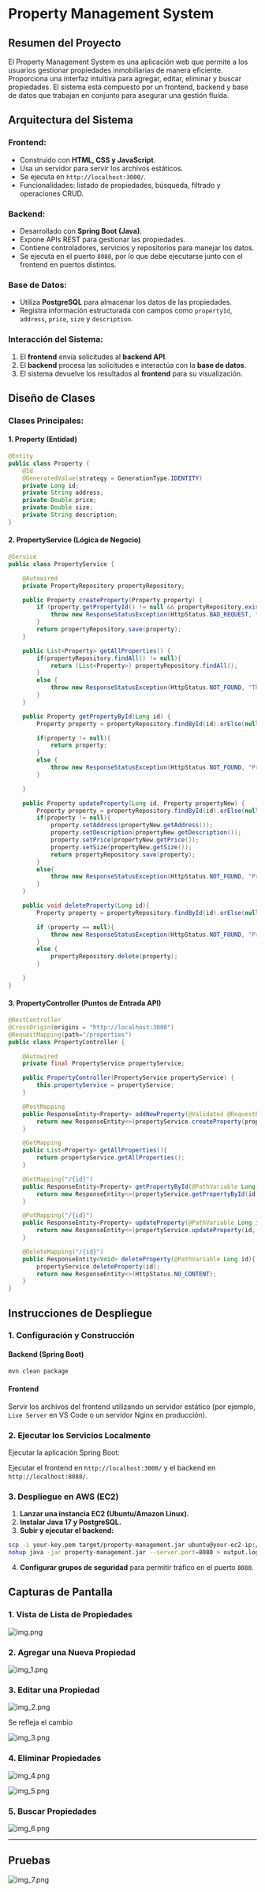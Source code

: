 # Property Management System

## Resumen del Proyecto
El Property Management System es una aplicación web que permite a los usuarios gestionar propiedades inmobiliarias de manera eficiente. Proporciona una interfaz intuitiva para agregar, editar, eliminar y buscar propiedades. El sistema está compuesto por un frontend, backend y base de datos que trabajan en conjunto para asegurar una gestión fluida.

## Arquitectura del Sistema
### **Frontend:**
- Construido con **HTML, CSS y JavaScript**.
- Usa un servidor para servir los archivos estáticos.
- Se ejecuta en `http://localhost:3000/`.
- Funcionalidades: listado de propiedades, búsqueda, filtrado y operaciones CRUD.

### **Backend:**
- Desarrollado con **Spring Boot (Java)**.
- Expone APIs REST para gestionar las propiedades.
- Contiene controladores, servicios y repositorios para manejar los datos.
- Se ejecuta en el puerto `8080`, por lo que debe ejecutarse junto con el frontend en puertos distintos.

### **Base de Datos:**
- Utiliza **PostgreSQL** para almacenar los datos de las propiedades.
- Registra información estructurada con campos como `propertyId`, `address`, `price`, `size` y `description`.

### **Interacción del Sistema:**
1. El **frontend** envía solicitudes al **backend API**.
2. El **backend** procesa las solicitudes e interactúa con la **base de datos**.
3. El sistema devuelve los resultados al **frontend** para su visualización.

## Diseño de Clases
### **Clases Principales:**

#### 1. **Property** (Entidad)
```java
@Entity
public class Property {
    @Id
    @GeneratedValue(strategy = GenerationType.IDENTITY)
    private Long id;
    private String address;
    private Double price;
    private Double size;
    private String description;
}
```

#### 2. **PropertyService** (Lógica de Negocio)
```java
@Service
public class PropertyService {

    @Autowired
    private PropertyRepository propertyRepository;

    public Property createProperty(Property property) {
        if (property.getPropertyId() != null && propertyRepository.existsById(property.getPropertyId())) {
            throw new ResponseStatusException(HttpStatus.BAD_REQUEST, "Property exists");
        }
        return propertyRepository.save(property);
    }

    public List<Property> getAllProperties() {
        if(propertyRepository.findAll() != null){
            return (List<Property>) propertyRepository.findAll();
        }
        else {
            throw new ResponseStatusException(HttpStatus.NOT_FOUND, "There is no properties");
        }
    }

    public Property getPropertyById(Long id) {
        Property property = propertyRepository.findById(id).orElse(null);

        if(property != null){
            return property;
        }
        else {
            throw new ResponseStatusException(HttpStatus.NOT_FOUND, "Property not found");
        }

    }

    public Property updateProperty(Long id, Property propertyNew) {
        Property property = propertyRepository.findById(id).orElse(null);
        if(property != null){
            property.setAddress(propertyNew.getAddress());
            property.setDescription(propertyNew.getDescription());
            property.setPrice(propertyNew.getPrice());
            property.setSize(propertyNew.getSize());
            return propertyRepository.save(property);
        }
        else{
            throw new ResponseStatusException(HttpStatus.NOT_FOUND, "Property not found");
        }
    }

    public void deleteProperty(Long id){
        Property property = propertyRepository.findById(id).orElse(null);

        if (property == null){
            throw new ResponseStatusException(HttpStatus.NOT_FOUND, "Property not found");
        }
        else {
            propertyRepository.delete(property);
        }

    }
}
```

#### 3. **PropertyController** (Puntos de Entrada API)
```java
@RestController
@CrossOrigin(origins = "http://localhost:3000")
@RequestMapping(path="/properties")
public class PropertyController {

    @Autowired
    private final PropertyService propertyService;

    public PropertyController(PropertyService propertyService) {
        this.propertyService = propertyService;
    }

    @PostMapping
    public ResponseEntity<Property> addNewProperty(@Validated @RequestBody Property property){
        return new ResponseEntity<>(propertyService.createProperty(property), HttpStatus.CREATED);
    }

    @GetMapping
    public List<Property> getAllProperties(){
        return propertyService.getAllProperties();
    }

    @GetMapping("/{id}")
    public ResponseEntity<Property> getPropertyById(@PathVariable Long id){
        return new ResponseEntity<>(propertyService.getPropertyById(id), HttpStatus.OK);
    }

    @PutMapping("/{id}")
    public ResponseEntity<Property> updateProperty(@PathVariable Long id, @Validated @RequestBody Property property){
        return new ResponseEntity<>(propertyService.updateProperty(id, property), HttpStatus.OK);
    }

    @DeleteMapping("/{id}")
    public ResponseEntity<Void> deleteProperty(@PathVariable Long id){
        propertyService.deleteProperty(id);
        return new ResponseEntity<>(HttpStatus.NO_CONTENT);
    }
}
```

## Instrucciones de Despliegue
### **1. Configuración y Construcción**
#### **Backend (Spring Boot)**
```sh
mvn clean package
```
#### **Frontend**
Servir los archivos del frontend utilizando un servidor estático (por ejemplo, `Live Server` en VS Code o un servidor Nginx en producción).

### **2. Ejecutar los Servicios Localmente**

Ejecutar la aplicación Spring Boot:

Ejecutar el frontend en `http://localhost:3000/` y el backend en `http://localhost:8080/`.

### **3. Despliegue en AWS (EC2)**
1. **Lanzar una instancia EC2 (Ubuntu/Amazon Linux).**
2. **Instalar Java 17 y PostgreSQL.**
3. **Subir y ejecutar el backend:**
```sh
scp -i your-key.pem target/property-management.jar ubuntu@your-ec2-ip:/home/ubuntu/
nohup java -jar property-management.jar --server.port=8080 > output.log 2>&1 &
```
4. **Configurar grupos de seguridad** para permitir tráfico en el puerto `8080`.

## Capturas de Pantalla
### **1. Vista de Lista de Propiedades**

![img.png](img/img.png)

### **2. Agregar una Nueva Propiedad**

![img_1.png](img/img_1.png)

### **3. Editar una Propiedad**

![img_2.png](img/img_2.png)

Se refleja el cambio

![img_3.png](img/img_3.png)

### **4. Eliminar Propiedades**

![img_4.png](img/img_4.png)

![img_5.png](img/img_5.png)

### **5. Buscar Propiedades**

![img_6.png](img/img_6.png)

---

## Pruebas 

![img_7.png](img/img_7.png)